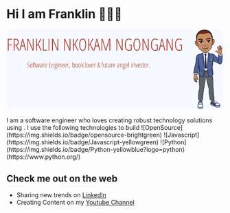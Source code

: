 # Hi I am Franklin 👋🌱👀
<div>
  <p align="center">
    <img src="./utils/banner_no_it_icon_solid_background.png"> 
  </p>
</div>
I am a software engineer who loves creating robust technology solutions using .
I use the following technologies to build 
![OpenSource](https://img.shields.io/badge/opensource-brightgreen)
![Javascript](https://img.shields.io/badge/Javascript-yellowgreen)
![Python](https://img.shields.io/badge/Python-yellowblue?logo=python)(https://www.python.org/)

## Check me out on the web
- Sharing new trends on [LinkedIn](https://www.linkedin.com/in/franklinngongang/)
- Creating Content on my [Youtube Channel](https://www.youtube.com/channel/UClLU4FE2edInV3mW6NZm1pw) 

